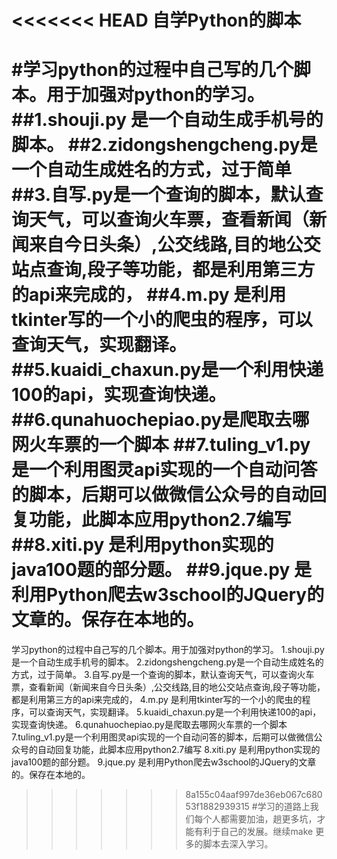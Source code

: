 <<<<<<< HEAD
自学Python的脚本
=============
#学习python的过程中自己写的几个脚本。用于加强对python的学习。
##1.shouji.py 是一个自动生成手机号的脚本。
##2.zidongshengcheng.py是一个自动生成姓名的方式，过于简单
##3.自写.py是一个查询的脚本，默认查询天气，可以查询火车票，查看新闻（新闻来自今日头条）,公交线路,目的地公交站点查询,段子等功能，都是利用第三方的api来完成的，
##4.m.py 是利用tkinter写的一个小的爬虫的程序，可以查询天气，实现翻译。
##5.kuaidi_chaxun.py是一个利用快递100的api，实现查询快递。
##6.qunahuochepiao.py是爬取去哪网火车票的一个脚本
##7.tuling_v1.py是一个利用图灵api实现的一个自动问答的脚本，后期可以做微信公众号的自动回复功能，此脚本应用python2.7编写
##8.xiti.py 是利用python实现的java100题的部分题。
##9.jque.py 是利用Python爬去w3school的JQuery的文章的。保存在本地的。
=======
学习python的过程中自己写的几个脚本。用于加强对python的学习。
1.shouji.py 是一个自动生成手机号的脚本。
2.zidongshengcheng.py是一个自动生成姓名的方式，过于简单。
3.自写.py是一个查询的脚本，默认查询天气，可以查询火车票，查看新闻（新闻来自今日头条）,公交线路,目的地公交站点查询,段子等功能，都是利用第三方的api来完成的，
4.m.py 是利用tkinter写的一个小的爬虫的程序，可以查询天气，实现翻译。
5.kuaidi_chaxun.py是一个利用快递100的api，实现查询快递。
6.qunahuochepiao.py是爬取去哪网火车票的一个脚本
7.tuling_v1.py是一个利用图灵api实现的一个自动问答的脚本，后期可以做微信公众号的自动回复功能，此脚本应用python2.7编写
8.xiti.py 是利用python实现的java100题的部分题。
9.jque.py 是利用Python爬去w3school的JQuery的文章的。保存在本地的。
>>>>>>> 8a155c04aaf997de36eb067c68053f1882939315
#学习的道路上我们每个人都需要加油，趟更多坑，才能有利于自己的发展。继续make 更多的脚本去深入学习。
